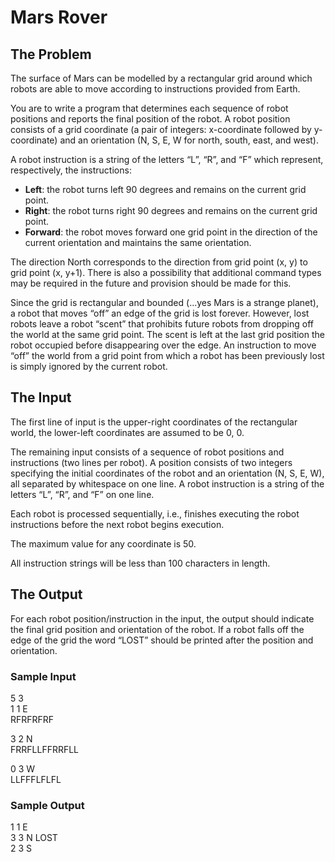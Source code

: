 # Mars Rover

## The Problem

The surface of Mars can be modelled by a rectangular grid around which robots are able to move according to instructions
provided from Earth.

You are to write a program that determines each sequence of robot positions and reports the final position of the robot.
A robot position consists of a grid coordinate (a pair of integers: x-coordinate followed by y-coordinate) and an
orientation (N, S, E, W for north, south, east, and west).

A robot instruction is a string of the letters “L”, “R”, and “F” which represent, respectively, the instructions:

* **Left**: the robot turns left 90 degrees and remains on the current grid point.
* **Right**: the robot turns right 90 degrees and remains on the current grid point.
* **Forward**: the robot moves forward one grid point in the direction of the current orientation and maintains the same
  orientation.

The direction North corresponds to the direction from grid point (x, y) to grid point (x, y+1). There is also a
possibility that additional command types may be required in the future and provision should be made for this.

Since the grid is rectangular and bounded (...yes Mars is a strange planet), a robot that moves “off” an edge of the
grid is lost forever. However, lost robots leave a robot “scent” that prohibits future robots from dropping off the
world at the same grid point. The scent is left at the last grid position the robot occupied before disappearing over
the edge. An instruction to move “off” the world from a grid point from which a robot has been previously lost is simply
ignored by the current robot.

## The Input

The first line of input is the upper-right coordinates of the rectangular world, the lower-left coordinates are assumed
to be 0, 0.

The remaining input consists of a sequence of robot positions and instructions (two lines per robot). A position
consists of two integers specifying the initial coordinates of the robot and an orientation (N, S, E, W), all separated
by whitespace on one line. A robot instruction is a string of the letters “L”, “R”, and “F” on one line.

Each robot is processed sequentially, i.e., finishes executing the robot instructions before the next robot begins
execution.

The maximum value for any coordinate is 50.

All instruction strings will be less than 100 characters in length.

## The Output

For each robot position/instruction in the input, the output should indicate the final grid position and orientation of
the robot. If a robot falls off the edge of the grid the word “LOST” should be printed after the position and
orientation.

### Sample Input

5 3\
1 1 E\
RFRFRFRF

3 2 N\
FRRFLLFFRRFLL

0 3 W\
LLFFFLFLFL

### Sample Output

1 1 E\
3 3 N LOST\
2 3 S